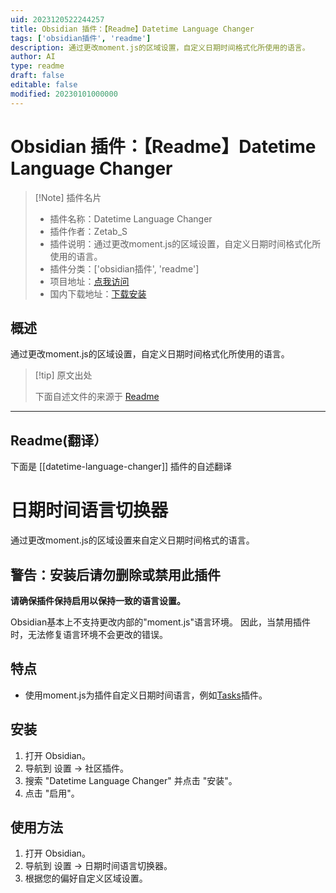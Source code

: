 ```yaml
---
uid: 2023120522244257
title: Obsidian 插件：【Readme】Datetime Language Changer
tags: ['obsidian插件', 'readme']
description: 通过更改moment.js的区域设置，自定义日期时间格式化所使用的语言。
author: AI
type: readme
draft: false
editable: false
modified: 20230101000000
---
```


# Obsidian 插件：【Readme】Datetime Language Changer

> [!Note] 插件名片
> - 插件名称：Datetime Language Changer
> - 插件作者：Zetab_S
> - 插件说明：通过更改moment.js的区域设置，自定义日期时间格式化所使用的语言。
> - 插件分类：['obsidian插件', 'readme']
> - 项目地址：[点我访问](https://github.com/ZetabS/datetime-language-changer)
> - 国内下载地址：[下载安装](https://pkmer.cn/products/plugin/pluginMarket/?datetime-language-changer)

## 概述

通过更改moment.js的区域设置，自定义日期时间格式化所使用的语言。



> [!tip] 原文出处
> 
>下面自述文件的来源于 [Readme](https://ghproxy.net/https://raw.githubusercontent.com/ZetabS/datetime-language-changer/master/README.md)
> 

---

## Readme(翻译）

下面是 [[datetime-language-changer]] 插件的自述翻译


# 日期时间语言切换器

通过更改moment.js的区域设置来自定义日期时间格式的语言。
## 警告：安装后请勿删除或禁用此插件

**请确保插件保持启用以保持一致的语言设置。**

Obsidian基本上不支持更改内部的"moment.js"语言环境。
因此，当禁用插件时，无法修复语言环境不会更改的错误。
## 特点

- 使用moment.js为插件自定义日期时间语言，例如[Tasks](https://github.com/obsidian-tasks-group/obsidian-tasks)插件。
## 安装

1. 打开 Obsidian。
2. 导航到 设置 → 社区插件。
3. 搜索 "Datetime Language Changer" 并点击 "安装"。
4. 点击 "启用"。
## 使用方法

1. 打开 Obsidian。
2. 导航到 设置 → 日期时间语言切换器。
3. 根据您的偏好自定义区域设置。



